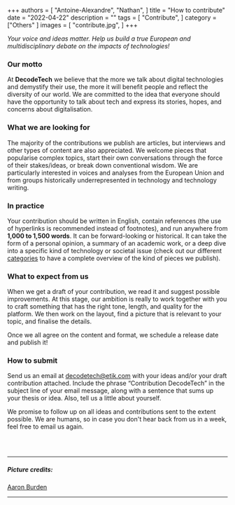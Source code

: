 +++
authors = [
    "Antoine-Alexandre", "Nathan",
]
title = "How to contribute"
date = "2022-04-22"
description = ""
tags = [ "Contribute",
]
category = ["Others" ]
images = [
    "contribute.jpg",
]
+++

*Your voice and ideas matter. Help us build a true European and multidisciplinary debate on the impacts of technologies!*

### Our motto
At **DecodeTech** we believe that the more we talk about digital technologies and demystify their use, the more it will benefit people and reflect the diversity of our world. We are committed to the idea that everyone should have the opportunity to talk about tech and express its stories, hopes, and concerns about digitalisation.

### What we are looking for
The majority of the contributions we publish are articles, but interviews and other types of content are also appreciated. We welcome pieces that popularise complex topics, start their own conversations through the force of their stakes/ideas, or break down conventional wisdom. We are particularly interested in voices and analyses from the European Union and from groups historically underrepresented in technology and technology writing.

### In practice
Your contribution should be written in English, contain references (the use of hyperlinks is recommended instead of footnotes), and run anywhere from **1,000 to 1,500 words**. It can be forward-looking or historical. It can take the form of a personal opinion, a summary of an academic work, or a deep dive into a specific kind of technology or societal issue (check out our different [categories](https://decodetech.eu/categories/) to have a complete overview of the kind of pieces we publish). 

### What to expect from us
When we get a draft of your contribution, we read it and suggest possible improvements. At this stage, our ambition is really to work together with you to craft something that has the right tone, length, and quality for the platform. We then work on the layout, find a picture that is relevant to your topic, and finalise the details.

Once we all agree on the content and format, we schedule a release date and publish it! 

### How to submit
Send us an email at [decodetech@etik.com](mailto:decodetech@etik.com) with your ideas and/or your draft contribution attached. Include the phrase “Contribution DecodeTech” in the subject line of your email message, along with a sentence that sums up your thesis or idea. Also, tell us a little about yourself. 

We promise to follow up on all ideas and contributions sent to the extent possible. We are humans, so in case you don't hear back from us in a week, feel free to email us again. 
##### &nbsp; 

***
##### Picture credits:
[Aaron Burden](https://unsplash.com/photos/AXqMy8MSSdk) 
***
##### &nbsp; 
